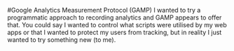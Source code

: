 #Google Analytics Measurement Protocol (GAMP)
I wanted to try a programmatic approach to recording analytics and GAMP appears to offer that. You could say I wanted to control what scripts were utilised by my web apps or that I wanted to protect my users from tracking, but in reality I just wanted to try something new (to me).